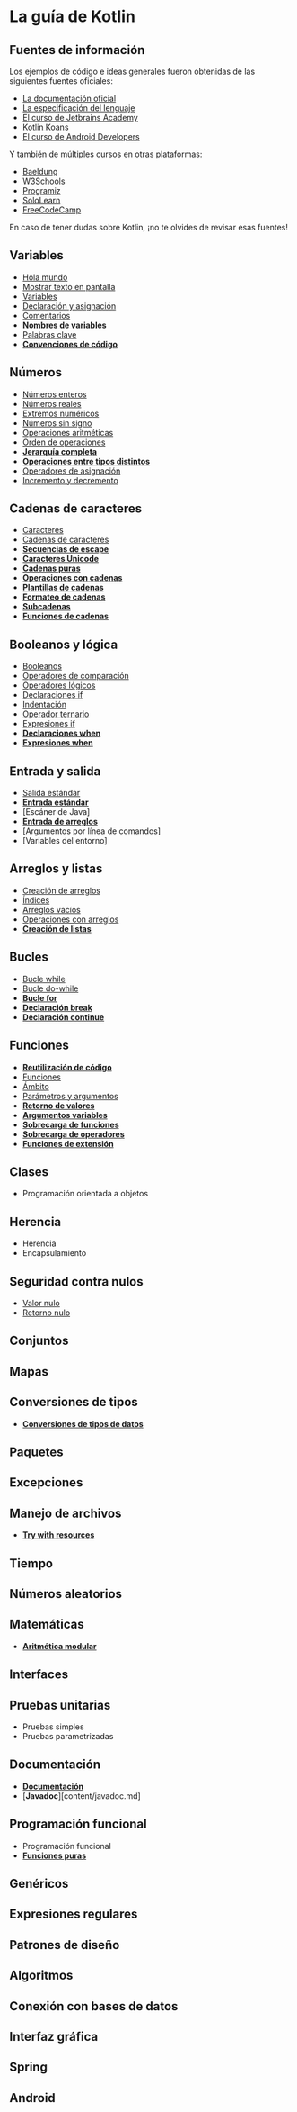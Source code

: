 # La guía de Kotlin

## Fuentes de información

Los ejemplos de código e ideas generales fueron obtenidas de las siguientes fuentes oficiales:

- [La documentación oficial](https://kotlinlang.org/docs/home.html)
- [La especificación del lenguaje](https://kotlinlang.org/spec/introduction.html)
- [El curso de Jetbrains Academy](https://hyperskill.org/tracks/18)
- [Kotlin Koans](https://kotlinlang.org/docs/koans.html)
- [El curso de Android Developers](https://developer.android.com/kotlin/androidbasics)

Y también de múltiples cursos en otras plataformas:

- [Baeldung](https://www.baeldung.com/kotlin/)
- [W3Schools](https://www.w3schools.com/kotlin/)
- [Programiz](https://www.programiz.com/kotlin-programming)
- [SoloLearn](https://www.sololearn.com/learning/1160)
- [FreeCodeCamp](https://www.youtube.com/watch?v=F9UC9DY-vIU)

En caso de tener dudas sobre Kotlin, ¡no te olvides de revisar esas fuentes!

## Variables

- [Hola mundo](content/hola-mundo.md)
- [Mostrar texto en pantalla](content/mostrar-texto.md)
- [Variables](content/variables.md)
- [Declaración y asignación](content/declaracion-y-asignacion.md)
- [Comentarios](content/comentarios.md)
- [**Nombres de variables**](content/nombres-de-variables.md)
- [Palabras clave](content/palabras-clave.md)
- [**Convenciones de código**](content/convenciones-de-codigo.md)

## Números

- [Números enteros](content/numeros-enteros.md)
- [Números reales](content/numeros-reales.md)
- [Extremos numéricos](content/extremos-numericos.md)
- [Números sin signo](content/numeros-sin-signo.md)
- [Operaciones aritméticas](content/operaciones-aritmeticas.md)
- [Orden de operaciones](content/orden-de-operaciones.md)
- [**Jerarquía completa**](content/jerarquia-completa.md)
- [**Operaciones entre tipos distintos**](content/operaciones-entre-tipos-distintos.md)
- [Operadores de asignación](content/operadores-de-asignacion.md)
- [Incremento y decremento](content/incremento-y-decremento.md)

## Cadenas de caracteres

- [Caracteres](content/caracteres.md)
- [Cadenas de caracteres](content/string.md)
- [**Secuencias de escape**](content/secuencias-de-escape.md)
- [**Caracteres Unicode**](content/caracteres-unicode.md)
- [**Cadenas puras**](content/cadenas-puras.md)
- [**Operaciones con cadenas**](content/operaciones-con-cadenas.md)
- [**Plantillas de cadenas**](content/plantillas-de-cadenas.md)
- [**Formateo de cadenas**](content/formateo-de-cadenas.md)
- [**Subcadenas**](content/subcadenas.md)
- [**Funciones de cadenas**](content/funciones-de-cadenas.md)

## Booleanos y lógica

- [Booleanos](content/booleanos.md)
- [Operadores de comparación](content/operadores-de-comparacion.md)
- [Operadores lógicos](content/operadores-logicos.md)
- [Declaraciones if](content/declaracion-if.md)
- [Indentación](content/indentacion.md)
- [Operador ternario](content/operador-ternario.md)
- [Expresiones if](content/expresion-if.md)
- [**Declaraciones when**](content/declaracion-when.md)
- [**Expresiones when**](content/expresion-when.md)

## Entrada y salida

- [Salida estándar](content/salida-estandar.md)
- [**Entrada estándar**](content/entrada-estandar.md)
- [Escáner de Java]
- [**Entrada de arreglos**](content/entrada-de-arreglos.md)
- [Argumentos por línea de comandos]
- [Variables del entorno]

## Arreglos y listas

- [Creación de arreglos](content/creacion-de-arreglos.md)
- [Índices](content/indices.md)
- [Arreglos vacíos](content/arreglos-vacios.md)
- [Operaciones con arreglos](content/operaciones-con-arreglos.md)
- [**Creación de listas**](content/creacion-de-listas.md)

## Bucles

- [Bucle while](content/bucle-while.md)
- [Bucle do-while](content/bucle-do-while.md)
- [**Bucle for**](content/bucle-for.md)
- [**Declaración break**](content/break.md)
- [**Declaración continue**](content/continue.md)

## Funciones

- [**Reutilización de código**](content/reutilizacion-de-codigo.md)
- [Funciones](content/funciones.md)
- [Ámbito](content/ambito.md)
- [Parámetros y argumentos](content/parametros-y-argumentos.md)
- [**Retorno de valores**](content/retorno.md)
- [**Argumentos variables**](content/argumentos-variables.md)
- [**Sobrecarga de funciones**](content/sobrecarga-de-funciones.md)
- [**Sobrecarga de operadores**](content/sobrecarga-de-operadores.md)
- [**Funciones de extensión**](content/funciones-de-extension.md)

## Clases

- Programación orientada a objetos

## Herencia

- Herencia
- Encapsulamiento

## Seguridad contra nulos

- [Valor nulo](content/nulo.md)
- [Retorno nulo](content/retorno-nulo.md)

## Conjuntos

## Mapas

## Conversiones de tipos

- [**Conversiones de tipos de datos**](content/conversion-de-tipos.md)

## Paquetes

## Excepciones

## Manejo de archivos

- [**Try with resources**](content/try-with-resources.md)

## Tiempo

## Números aleatorios

## Matemáticas

- [**Aritmética modular**](content/aritmetica-modular.md)

## Interfaces

## Pruebas unitarias

- Pruebas simples
- Pruebas parametrizadas

## Documentación

- [**Documentación**](content/documentacion.md)
- [**Javadoc**][content/javadoc.md]

## Programación funcional

- Programación funcional
- [**Funciones puras**](content/funciones-puras.md)

## Genéricos

## Expresiones regulares

## Patrones de diseño

## Algoritmos

## Conexión con bases de datos

## Interfaz gráfica

## Spring

## Android
